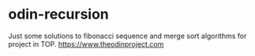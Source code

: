 # odin-recursion

Just some solutions to fibonacci sequence and merge sort algorithms for project in TOP. https://www.theodinproject.com
